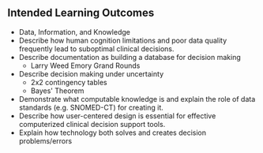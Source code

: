 ## Intended Learning Outcomes

- Data, Information, and Knowledge
- Describe how human cognition limitations and poor data quality frequently lead to suboptimal clinical decisions.
- Describe documentation as building a database for decision making
    - Larry Weed Emory Grand Rounds
- Describe decision making under uncertainty
    - 2x2 contingency tables
    - Bayes' Theorem
- Demonstrate what computable knowledge is and explain the role of data standards (e.g. SNOMED-CT) for creating it.
- Describe how user-centered design is essential for effective computerized clinical decision support tools.
- Explain how technology both solves and creates decision problems/errors
